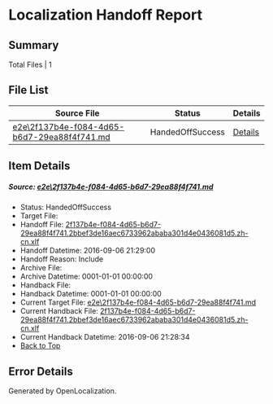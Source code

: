 # <a name='report-top'></a> Localization Handoff Report

## Summary
 Total Files | 1

## File List
 Source File | Status | Details 
 ----------- | ------ | ------- 
 [e2e\2f137b4e-f084-4d65-b6d7-29ea88f4f741.md](https://github.com/OpenLocalizationTestOrg/ol-test0/blob/d7c41d4d9c5665c78e157a6d75e87dbe8ef338ce/e2e/2f137b4e-f084-4d65-b6d7-29ea88f4f741.md) | HandedOffSuccess | [Details](#8c2051bafad13d64302649eda796c22be61be6031)

## Item Details
##### <a name='8c2051bafad13d64302649eda796c22be61be6031'></a> Source: [e2e\2f137b4e-f084-4d65-b6d7-29ea88f4f741.md](https://github.com/OpenLocalizationTestOrg/ol-test0/blob/d7c41d4d9c5665c78e157a6d75e87dbe8ef338ce/e2e/2f137b4e-f084-4d65-b6d7-29ea88f4f741.md)
* Status: HandedOffSuccess
* Target File: 
* Handoff File: [2f137b4e-f084-4d65-b6d7-29ea88f4f741.2bbef3de16aec6733962ababa301d4e0436081d5.zh-cn.xlf](https://github.com/OpenLocalizationTestOrg/ol-test0-handoff/blob/cf5e29c8e27a88dcccdbfe14ba5043c950f831cd/ol-handoff/OpenLocalizationTestOrg/ol-test0-zhcn/ci/ht/2f137b4e-f084-4d65-b6d7-29ea88f4f741.2bbef3de16aec6733962ababa301d4e0436081d5.zh-cn.xlf)
* Handoff Datetime: 2016-09-06 21:29:00
* Handoff Reason: Include
* Archive File: 
* Archive Datetime: 0001-01-01 00:00:00
* Handback File: 
* Handback Datetime: 0001-01-01 00:00:00
* Current Target File: [e2e\2f137b4e-f084-4d65-b6d7-29ea88f4f741.md](https://github.com/OpenLocalizationTestOrg/ol-test0-zhcn/blob/4c1602effd893480f3b45ff9a4bb4e8cb9058024/e2e/2f137b4e-f084-4d65-b6d7-29ea88f4f741.md)
* Current Handback File: [2f137b4e-f084-4d65-b6d7-29ea88f4f741.2bbef3de16aec6733962ababa301d4e0436081d5.zh-cn.xlf](https://github.com/OpenLocalizationTestOrg/ol-test0-handback/blob/c6603f1096ec14e62c72febbafed5f101f9ab50a/ol-handback/OpenLocalizationTestOrg/ol-test0-zhcn/ci/ht/2f137b4e-f084-4d65-b6d7-29ea88f4f741.2bbef3de16aec6733962ababa301d4e0436081d5.zh-cn.xlf)
* Current Handback Datetime: 2016-09-06 21:28:34
* [Back to Top](#report-top)


## Error Details

Generated by OpenLocalization.
